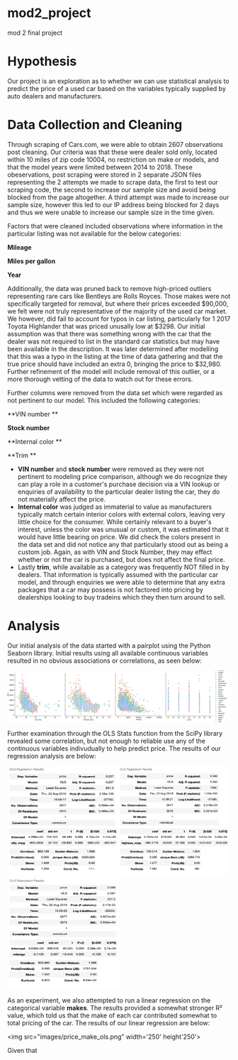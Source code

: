 # mod2_project
mod 2 final project

# Hypothesis

Our project is an exploration as to whether we can use statistical analysis to predict the price of a used car based on the variables typically supplied by auto dealers and manufacturers.

# Data Collection and Cleaning

Through scraping of Cars.com, we were able to obtain 2607 observations post cleaning.  Our criteria was that these were dealer sold only, located within 10 miles of zip code 10004, no restriction on make or models, and that the model years were limited between 2014 to 2018.  These obeservations, post scraping were stored in 2 separate JSON files representing the 2 attempts we made to scrape data, the first to test our scraping code, the second to increase our sample size and avoid being blocked from the page altogether.  A third attempt was made to increase our sample size, however this led to our IP address being blocked for 2 days and thus we were unable to increase our sample size in the time given.

Factors that were cleaned included observations where information in the particular listing was not available for the below categories:  


**Mileage**

**Miles per gallon**

**Year**

Additionally, the data was pruned back to remove high-priced outliers representing rare cars like Bentleys are Rolls Royces.  Those makes were not specifically targeted for removal, but where their prices exceeded $90,000, we felt were not truly representative of the majority of the used car market.  We however, did fail to account for typos in car listing, particularly for 1 2017 Toyota Highlander that was priced unusally low at $3298.  Our initial assumption was that there was something wrong with the car that the dealer was not required to list in the standard car statistics but may have been available in the description.  It was later determined after modelling that this was a typo in the listing at the time of data gathering and that the true price should have included an extra 0, bringing the price to $32,980.  Further refinement of the model will include removal of this outlier, or a more thorough vetting of the data to watch out for these errors.

Further columns were removed from the data set which were regarded as not pertinent to our model.  This included the following categories:


**VIN number **

**Stock number**

**Internal color **

**Trim ** 

- **VIN number** and **stock number** were removed as they were not pertinent to modeling price comparison, although we do recognize they can play a role in a customer's purchase decision via a VIN lookup or enquiries of availability to the particular dealer listing the car, they do not materially affect the price.
- **Internal color** was judged as immaterial to value as manufacturers typically match certain interior colors with external colors, leaving very little choice for the consumer.  While certainly relevant to a buyer's interest, unless the color was unusual or custom, it was estimated that it would have little bearing on price.  We did check the colors present in the data set and did not notice any that particularly stood out as being a custom job.  Again, as with VIN and Stock Number, they may effect whether or not the car is purchased, but does not affect the final price.
- Lastly **trim**, while available as a category was frequently NOT filled in by dealers.  That information is typically assumed with the particular car model, and through enquiries we were able to determine that any extra packages that a car may possess is not factored into pricing by dealerships looking to buy tradeins which they then turn around to sell.  

# Analysis

Our initial analysis of the data started with a pairplot using the Python Seaborn library.  Initial results using all available continuous variables resulted in no obvious associations or correlations, as seen below:

![initial data](images/initialdata.png)

Further examination through the OLS Stats function from the SciPy library revealed some correlation, but not enough to reliable use any of the continuous variables indivudually to help predict price.  The results of our regression analysis are below:

<img src="images/price_citympg.png" width='250' height='250'><img src="images/price_highwaympg.png" width='250' height='250'><img src="images/price_mileage.png" width='250' height='250'>

As an experiment, we also attempted to run a linear regression on the categorical variable **makes**.  The results provided a somewhat stronger R² value, which told us that the make of each car contributed somewhat to total pricing of the car.  The results of our linear regression are below:

<img src="images/price_make_ols.png" width='250' height'250'>

Given that 
